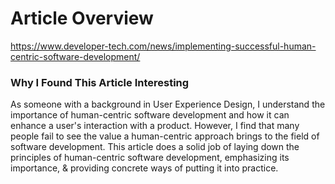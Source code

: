 # Article Overview
https://www.developer-tech.com/news/implementing-successful-human-centric-software-development/

### Why I Found This Article Interesting

As someone with a background in User Experience Design, I understand the importance of human-centric software development and how it can enhance a user's interaction with a product. However, I find that many people fail to see the value a human-centric approach brings to the field of software development. This article does a solid job of laying down the principles of human-centric software development, emphasizing its importance, & providing concrete ways of putting it into practice.